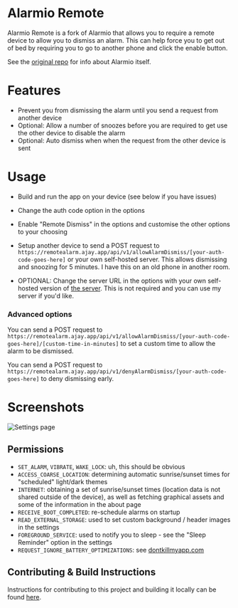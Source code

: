 Alarmio Remote
=======

Alarmio Remote is a fork of Alarmio that allows you to require a remote device to allow you to dismiss an alarm. This can help force you to get out of bed by requiring you to go to another phone and click the enable button.

See the [original repo](https://github.com/fennifith/Alarmio) for info about Alarmio itself.

# Features

- Prevent you from dismissing the alarm until you send a request from another device
- Optional: Allow a number of snoozes before you are required to get use the other device to disable the alarm
- Optional: Auto dismiss when when the request from the other device is sent

# Usage

- Build and run the app on your device (see below if you have issues)
- Change the auth code option in the options
- Enable "Remote Dismiss" in the options and customise the other options to your choosing
- Setup another device to send a POST request to `https://remotealarm.ajay.app/api/v1/allowAlarmDismiss/[your-auth-code-goes-here]` or your own self-hosted server. This allows dismissing and snoozing for 5 minutes. I have this on an old phone in another room.

- OPTIONAL: Change the server URL in the options with your own self-hosted version of [the server](https://github.com/ajayyy/AlarmioRemoteServer). This is not required and you can use my server if you'd like.

### Advanced options

You can send a POST request to `https://remotealarm.ajay.app/api/v1/allowAlarmDismiss/[your-auth-code-goes-here]/[custom-time-in-minutes]` to set a custom time to allow the alarm to be dismissed.

You can send a POST request to `https://remotealarm.ajay.app/api/v1/denyAlarmDismiss/[your-auth-code-goes-here]` to deny dismissing early.

# Screenshots

![Settings page](screenshot1.jpg)

## Permissions

- `SET_ALARM`, `VIBRATE`, `WAKE_LOCK`: uh, this should be obvious
- `ACCESS_COARSE_LOCATION`: determining automatic sunrise/sunset times for "scheduled" light/dark themes
- `INTERNET`: obtaining a set of sunrise/sunset times (location data is not shared outside of the device), as well as fetching graphical assets and some of the information in the about page
- `RECEIVE_BOOT_COMPLETED`: re-schedule alarms on startup
- `READ_EXTERNAL_STORAGE`: used to set custom background / header images in the settings
- `FOREGROUND_SERVICE`: used to notify you to sleep - see the "Sleep Reminder" option in the settings
- `REQUEST_IGNORE_BATTERY_OPTIMIZATIONS`: see [dontkillmyapp.com](https://dontkillmyapp.com/)

## Contributing & Build Instructions

Instructions for contributing to this project and building it locally can be found [here](./.github/CONTRIBUTING.md).
